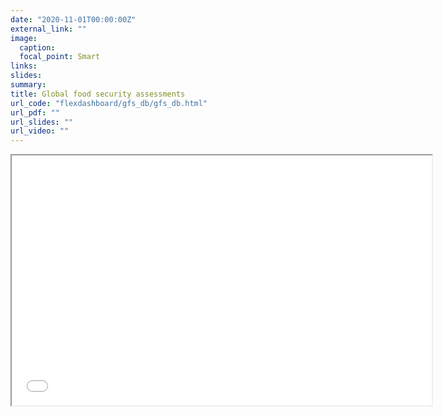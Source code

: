 ```yaml
---
date: "2020-11-01T00:00:00Z"
external_link: ""
image:
  caption: 
  focal_point: Smart
links:
slides: 
summary: 
title: Global food security assessments
url_code: "flexdashboard/gfs_db/gfs_db.html"
url_pdf: ""
url_slides: ""
url_video: ""
---
```



<iframe src="/flexdashboard/gfs_db/gfs_db.html" width="672" height="400px"></iframe>

